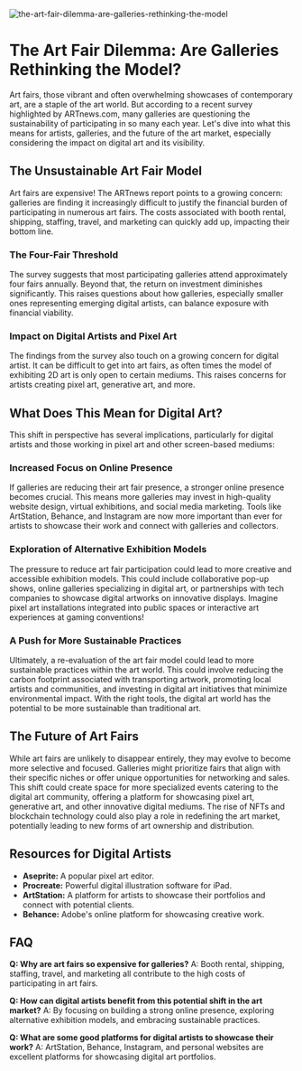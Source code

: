 ![the-art-fair-dilemma-are-galleries-rethinking-the-model](https://images.pexels.com/photos/16924307/pexels-photo-16924307.jpeg?auto=compress&cs=tinysrgb&fit=crop&h=627&w=1200)

# The Art Fair Dilemma: Are Galleries Rethinking the Model?

Art fairs, those vibrant and often overwhelming showcases of contemporary art, are a staple of the art world. But according to a recent survey highlighted by ARTnews.com, many galleries are questioning the sustainability of participating in so many each year. Let's dive into what this means for artists, galleries, and the future of the art market, especially considering the impact on digital art and its visibility.

## The Unsustainable Art Fair Model

Art fairs are expensive! The ARTnews report points to a growing concern: galleries are finding it increasingly difficult to justify the financial burden of participating in numerous art fairs. The costs associated with booth rental, shipping, staffing, travel, and marketing can quickly add up, impacting their bottom line.

### The Four-Fair Threshold

The survey suggests that most participating galleries attend approximately four fairs annually. Beyond that, the return on investment diminishes significantly. This raises questions about how galleries, especially smaller ones representing emerging digital artists, can balance exposure with financial viability.

### Impact on Digital Artists and Pixel Art

The findings from the survey also touch on a growing concern for digital artist. It can be difficult to get into art fairs, as often times the model of exhibiting 2D art is only open to certain mediums. This raises concerns for artists creating pixel art, generative art, and more.

## What Does This Mean for Digital Art?

This shift in perspective has several implications, particularly for digital artists and those working in pixel art and other screen-based mediums:

### Increased Focus on Online Presence

If galleries are reducing their art fair presence, a stronger online presence becomes crucial. This means more galleries may invest in high-quality website design, virtual exhibitions, and social media marketing. Tools like ArtStation, Behance, and Instagram are now more important than ever for artists to showcase their work and connect with galleries and collectors.

### Exploration of Alternative Exhibition Models

The pressure to reduce art fair participation could lead to more creative and accessible exhibition models. This could include collaborative pop-up shows, online galleries specializing in digital art, or partnerships with tech companies to showcase digital artworks on innovative displays. Imagine pixel art installations integrated into public spaces or interactive art experiences at gaming conventions!

### A Push for More Sustainable Practices

Ultimately, a re-evaluation of the art fair model could lead to more sustainable practices within the art world. This could involve reducing the carbon footprint associated with transporting artwork, promoting local artists and communities, and investing in digital art initiatives that minimize environmental impact. With the right tools, the digital art world has the potential to be more sustainable than traditional art.

## The Future of Art Fairs

While art fairs are unlikely to disappear entirely, they may evolve to become more selective and focused. Galleries might prioritize fairs that align with their specific niches or offer unique opportunities for networking and sales. This shift could create space for more specialized events catering to the digital art community, offering a platform for showcasing pixel art, generative art, and other innovative digital mediums. The rise of NFTs and blockchain technology could also play a role in redefining the art market, potentially leading to new forms of art ownership and distribution.

## Resources for Digital Artists

*   **Aseprite:** A popular pixel art editor.
*   **Procreate:** Powerful digital illustration software for iPad.
*   **ArtStation:** A platform for artists to showcase their portfolios and connect with potential clients.
*   **Behance:** Adobe's online platform for showcasing creative work.

## FAQ

**Q: Why are art fairs so expensive for galleries?**
A: Booth rental, shipping, staffing, travel, and marketing all contribute to the high costs of participating in art fairs.

**Q: How can digital artists benefit from this potential shift in the art market?**
A: By focusing on building a strong online presence, exploring alternative exhibition models, and embracing sustainable practices.

**Q: What are some good platforms for digital artists to showcase their work?**
A: ArtStation, Behance, Instagram, and personal websites are excellent platforms for showcasing digital art portfolios.
